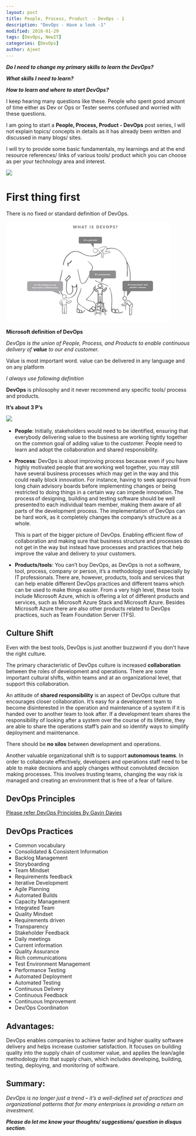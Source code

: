 ```yaml
---
layout: post
title: People, Process, Product  - DevOps - 1
description: "DevOps - Have a look -1"
modified: 2018-01-29
tags: [DevOps, NewIT]
categories: [DevOps]
author: Ajeet
---
```

***Do I need to change my primary skills to learn the DevOps?***

***What skills I need to learn?***

***How to learn and where to start DevOps?***


I keep hearing many questions like these. People who spent good amount of time either as Dev or Ops or Tester seems confused and worried with these questions.

I am going to start a **People, Process, Product  - DevOps** post series,  I will not explain topics/ concepts in details as  it has already been written and discussed in many blogs/ sites.

I will try to provide some basic fundamentals, my learnings and at the end resource references/ links of various tools/ product which you can choose as per your technology area and interest.  

<!--more-->

![](https://qruizelabs.files.wordpress.com/2015/10/thinking-cap1.gif)

# First thing first

There is no fixed or standard definition of DevOps.

![](/images/others/eleph.JPG)

**Microsoft definition of DevOps**

*DevOps is the union of People, Process, and Products to enable continuous delivery of **value** to our end customer.*  

Value is most important word. value can be delivered in any language and on any platform

*I always use following definition*

**DevOps** is philosophy and it never recommend any specific tools/ process and products.

**It’s about 3 P’s**

![](https://msdnshared.blob.core.windows.net/media/2016/06/image_thumb666.png)


* **People**: Initially, stakeholders would need to be identified, ensuring that everybody delivering value to the business are working tightly together on the common goal of adding value to the customer. People need to learn and adopt the collaboration and shared responsibility.

* **Process**: DevOps is about improving process because even if you have highly motivated people that are working well together, you may still have several business processes which may get in the way and this could really block innovation. For instance, having to seek approval from long chain advisory boards before implementing changes or being restricted to doing things in a certain way can impede innovation. The process of designing, building and testing software should be well presented to each individual team member, making them aware of all parts of the development process. The implementation of DevOps can be hard work, as it completely changes the company’s structure as a whole.

    This is part of the bigger picture of DevOps. Enabling efficient flow of collaboration and making sure that business structure and processes do not get in the way but instead have processes and practices that help improve the value and delivery to your customers. 

* **Products/tools**: You can’t buy DevOps, as DevOps is not a software, tool, process, company or person, it’s a methodology used especially by IT professionals. There are, however, products, tools and services that can help enable different DevOps practices and different teams which can be used to make things easier. From a very high level, these tools include Microsoft Azure, which is offering a lot of different products and services, such as Microsoft Azure Stack and Microsoft Azure. Besides Microsoft Azure there are also other products related to DevOps practices, such as Team Foundation Server (TFS).


## Culture Shift

 Even with the best tools, DevOps is just another buzzword if you don't have the right culture.

The primary characteristic of DevOps culture is increased **collaboration** between the roles of development and operations. There are some important cultural shifts, within teams and at an organizational level, that support this collaboration.

An attitude of **shared responsibility** is an aspect of DevOps culture that encourages closer collaboration. It’s easy for a development team to become disinterested in the operation and maintenance of a system if it is handed over to another team to look after. If a development team shares the responsibility of looking after a system over the course of its lifetime, they are able to share the operations staff’s pain and so identify ways to simplify deployment and maintenance.

There should be **no silos** between development and operations.

Another valuable organizational shift is to support **autonomous teams**. In order to collaborate effectively, developers and operations staff need to be able to make decisions and apply changes without convoluted decision making processes. This involves trusting teams, changing the way risk is managed and creating an environment that is free of a fear of failure. 

## DevOps Principles
[ Please refer DevOps Principles By Gavin Davies](http://radify.io/blog/four-principles-of-devops/)

## DevOps Practices

*   Common vocabulary
*   Consolidated & Consistent Information
*   Backlog Management
*   Storyboarding
*   Team Mindset
*   Requirements feedback
*   Iterative Development
*   Agile Planning
*   Automated Builds 
*   Capacity Management
*   Integrated Team
*   Quality Mindset
*   Requirements driven
*   Transparency
*   Stakeholder Feedback
*   Daily meetings
*   Current information
*   Quality Assurance
*   Rich communications
*   Test Environment Management
*   Performance Testing
*   Automated Deployment
*   Automated Testing
*   Continuous Delivery
*   Continuous Feedback
*   Continuous Improvement
*   Dev/Ops Coordination



## **Advantages**:

DevOps enables companies to achieve faster and higher quality software delivery and helps increase customer satisfaction. It focuses on building quality into the supply chain of customer value, and applies the lean/agile methodology into that supply chain, which includes developing, building, testing, deploying, and monitoring of software. 


## **Summary**:
*DevOps is no longer just a trend – it’s a well-defined set of practices and organizational patterns that for many enterprises is providing a return on investment*.


***Please do let me know your thoughts/ suggestions/ question in disqus section***.

